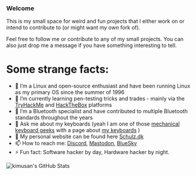 ### Welcome

This is my small space for weird and fun projects that I either work on or intend to contribute to (or might want my own fork of). 

Feel free to follow me or contribute to any of my small projects. You can also just drop me a message if you have something interesting to tell. 

# Some strange facts:
- 🔭 I’m a Linux and open-source enthusiast and have been running Linux as my primary OS since the summer of 1996
- 🌱 I’m currently learning pen-testing tricks and trades - mainly via the [TryHackMe](https://tryhackme.com) and [HackTheBox](https://hackthebox.com) platforms
- 👯 I’m a Bluetooth specialist and have contributed to multiple Bluetooth standards throughout the years
- 💬 Ask me about my keyboards (yeah I am one of those [mechanical keyboard geeks](https://www.reddit.com/r/MechanicalKeyboards/) with a page about [my keyboards](https://mechkeys.tech) )
- 💬 My personal website can be found here [Schulz.dk](https://schulz.dk)
- 📫 How to reach me: [Discord](https://discordapp.com/users/157741926886408193), [Mastodon](https://social.data.coop/kimschulz), [BlueSky](https://kimschulz.bsky.social/)
- ⚡ Fun fact: Software hacker by day, Hardware hacker by night. 

<img align="center" src="https://github-readme-stats.vercel.app/api?username=kimusan&show_icons=true&line_height=23&count_private=true&theme=github_dark&hide_rank=true&hide_title=true" alt="kimusan's GitHub Stats" />
